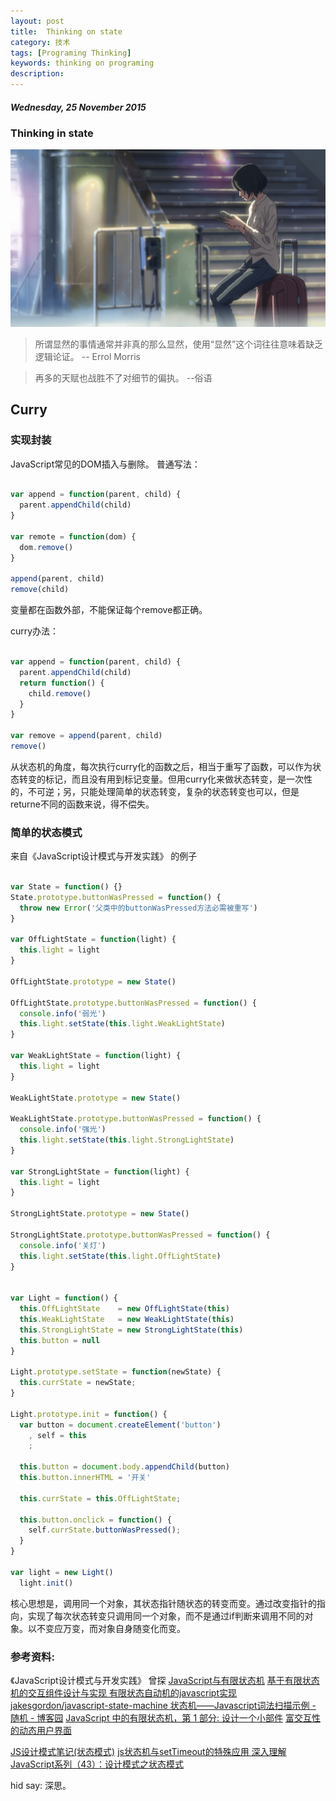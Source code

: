 ```yaml
---
layout: post
title:  Thinking on state
category: 技术
tags: [Programing Thinking]
keywords: thinking on programing
description:
---
```


##### Wednesday, 25 November 2015

### Thinking in state

![the gargen of world](/../../assets/img/tech/2015/the_garden_of_world_59.PNG)

> 所谓显然的事情通常并非真的那么显然，使用“显然”这个词往往意味着缺乏逻辑论证。 -- Errol Morris

> 再多的天赋也战胜不了对细节的偏执。  --俗语

## Curry

### 实现封装

JavaScript常见的DOM插入与删除。
普通写法：

````javascript

var append = function(parent, child) {
  parent.appendChild(child)
}

var remote = function(dom) {
  dom.remove()
}

append(parent, child)
remove(child)
````
变量都在函数外部，不能保证每个remove都正确。

curry办法：

````javascript

var append = function(parent, child) {
  parent.appendChild(child)
  return function() {
    child.remove()
  }
}

var remove = append(parent, child)
remove()

````

从状态机的角度，每次执行curry化的函数之后，相当于重写了函数，可以作为状态转变的标记，而且没有用到标记变量。但用curry化来做状态转变，是一次性的，不可逆；另，只能处理简单的状态转变，复杂的状态转变也可以，但是returne不同的函数来说，得不偿失。

### 简单的状态模式
来自《JavaScript设计模式与开发实践》 的例子

````javascript

var State = function() {}
State.prototype.buttonWasPressed = function() {
  throw new Error('父类中的buttonWasPressed方法必需被重写')
}

var OffLightState = function(light) {
  this.light = light
}

OffLightState.prototype = new State()

OffLightState.prototype.buttonWasPressed = function() {
  console.info('弱光')
  this.light.setState(this.light.WeakLightState)
}

var WeakLightState = function(light) {
  this.light = light
}

WeakLightState.prototype = new State()

WeakLightState.prototype.buttonWasPressed = function() {
  console.info('强光')
  this.light.setState(this.light.StrongLightState)
}

var StrongLightState = function(light) {
  this.light = light
}

StrongLightState.prototype = new State()

StrongLightState.prototype.buttonWasPressed = function() {
  console.info('关灯')
  this.light.setState(this.light.OffLightState)
}


var Light = function() {
  this.OffLightState    = new OffLightState(this)
  this.WeakLightState   = new WeakLightState(this)
  this.StrongLightState = new StrongLightState(this)
  this.button = null
}

Light.prototype.setState = function(newState) {
  this.currState = newState;
}

Light.prototype.init = function() {
  var button = document.createElement('button')
    , self = this
    ;

  this.button = document.body.appendChild(button)
  this.button.innerHTML = '开关'

  this.currState = this.OffLightState;

  this.button.onclick = function() {
    self.currState.buttonWasPressed();
  }
}

var light = new Light()
  light.init()

````

核心思想是，调用同一个对象，其状态指针随状态的转变而变。通过改变指针的指向，实现了每次状态转变只调用同一个对象，而不是通过if判断来调用不同的对象。以不变应万变，而对象自身随变化而变。

### 参考资料:
《JavaScript设计模式与开发实践》 曾探
[JavaScript与有限状态机](http://www.ruanyifeng.com/blog/2013/09/finite-state_machine_for_javascript.html)
[基于有限状态机的交互组件设计与实现 ](http://ued.taobao.org/blog/2012/10/fsm/)
[有限状态自动机的javascript实现](http://yiminghe.iteye.com/blog/407443)
[jakesgordon/javascript-state-machine ](https://github.com/jakesgordon/javascript-state-machine)
[状态机——Javascript词法扫描示例 - 随机 - 博客园](http://www.html-js.com/article/1430)
[JavaScript 中的有限状态机，第 1 部分: 设计一个小部件](http://www.uml.org.cn/UMLApplication/200811172.asp)
[富交互性的动态用户界面 ](http://reactjs.cn/react/docs/interactivity-and-dynamic-uis.html)

[JS设计模式笔记(状态模式)](http://blog.xinshangshangxin.com/2015/07/03/JS%E8%AE%BE%E8%AE%A1%E6%A8%A1%E5%BC%8F%E7%AC%94%E8%AE%B0-%E7%8A%B6%E6%80%81%E6%A8%A1%E5%BC%8F/)
[js状态机与setTimeout的特殊应用 ](http://pleasureswx123.github.io/2015/02/12/js%E7%8A%B6%E6%80%81%E6%9C%BA%E4%B8%8EsetTimeout%E7%9A%84%E7%89%B9%E6%AE%8A%E5%BA%94%E7%94%A8/)
[ 深入理解JavaScript系列（43）：设计模式之状态模式](http://www.cnblogs.com/tomxu/archive/2012/04/18/2437099.html)

hid say: 深思。



